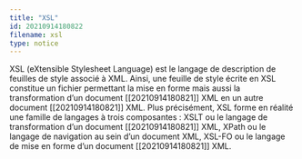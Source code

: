 ```yaml
---
title: "XSL"
id: 20210914180822
filename: xsl
type: notice
---
```


XSL (eXtensible Stylesheet Language) est le langage de description de feuilles de style associé à XML. 
Ainsi, une feuille de style écrite en XSL constitue un fichier permettant la mise en forme mais aussi la transformation d’un document [[20210914180821]] XML en un autre document [[20210914180821]] XML. 
Plus précisément, XSL forme en réalité une famille de langages à trois composantes : XSLT ou le langage de transformation d’un document [[20210914180821]] XML, XPath ou le langage de navigation au sein d’un document XML, XSL-FO ou le langage de mise en forme d’un document [[20210914180821]] XML. 

